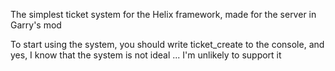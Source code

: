 The simplest ticket system for the Helix framework, made for the server in Garry's mod

To start using the system, you should write ticket_create to the console, and yes, I know that the system is not ideal ... I'm unlikely to support it
